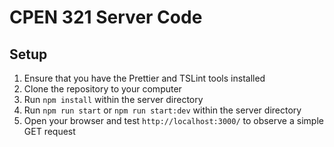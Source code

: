 # CPEN 321 Server Code

## Setup

1. Ensure that you have the Prettier and TSLint tools installed
2. Clone the repository to your computer
3. Run `npm install` within the server directory
4. Run `npm run start` or `npm run start:dev` within the server directory
5. Open your browser and test `http://localhost:3000/` to observe a simple GET request
